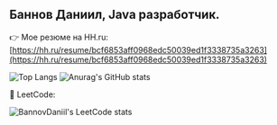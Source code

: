 ## Баннов Даниил, Java разработчик.


👉 Мое резюме на HH.ru: [https://hh.ru/resume/bcf6853aff0968edc50039ed1f3338735a3263](https://hh.ru/resume/bcf6853aff0968edc50039ed1f3338735a3263)

![Top Langs](https://github-readme-stats.vercel.app/api/top-langs/?username=bannovdaniil&layout=compact)
![Anurag's GitHub stats](https://github-readme-stats.vercel.app/api?username=bannovdaniil&show_icons=true)


🔭 LeetCode:

![BannovDaniil's LeetCode stats](https://leetcode-stats-six.vercel.app/api?username=bannovdaniil)


<!--
**bannovdaniil/bannovdaniil** is a ✨ _special_ ✨ repository because its `README.md` (this file) appears on your GitHub profile.

Here are some ideas to get you started:

- 🔭 I’m currently working on ...
- 🌱 I’m currently learning ...
- 👯 I’m looking to collaborate on ...
- 🤔 I’m looking for help with ...
- 💬 Ask me about ...
- 📫 How to reach me: ...
- 😄 Pronouns: ...
- ⚡ Fun fact: ...
-->
